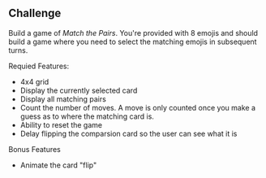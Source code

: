 ## Challenge

Build a game of _Match the Pairs_. You're provided with 8 emojis and should build a game where you need to select the matching emojis in subsequent turns.

Requied Features:

- 4x4 grid
- Display the currently selected card
- Display all matching pairs
- Count the number of moves. A move is only counted once you make a guess as to where the matching card is.
- Ability to reset the game
- Delay flipping the comparsion card so the user can see what it is

Bonus Features

- Animate the card "flip"
